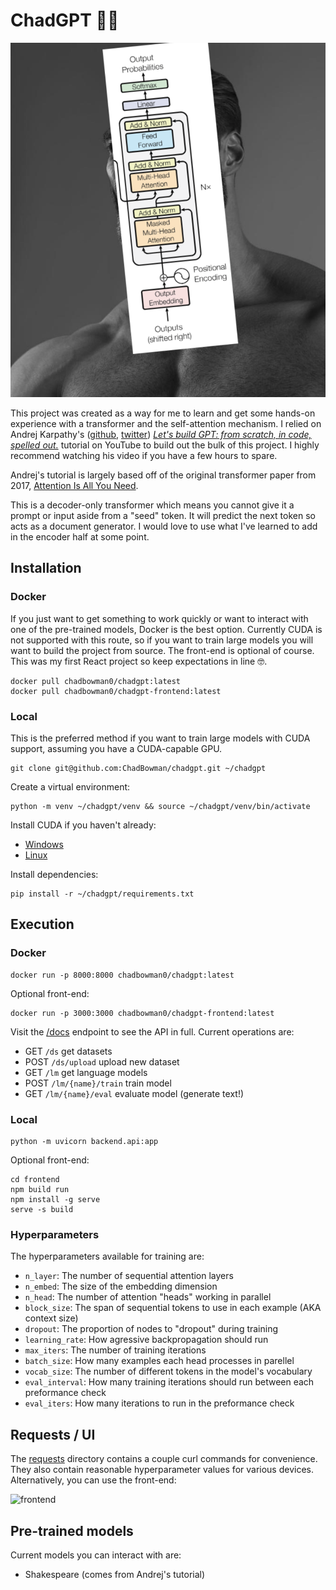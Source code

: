 # ChadGPT 🦾🤖

![ChadGPT](https://github.com/ChadBowman/ChadGPT/blob/master/assets/chadgpt.png)

This project was created as a way for me to learn and get some hands-on experience with a transformer and the self-attention mechanism. I relied on Andrej Karpathy's ([github](https://github.com/karpathy), [twitter](https://twitter.com/karpathy)) _[Let's build GPT: from scratch, in code, spelled out.](https://www.youtube.com/watch?v=kCc8FmEb1nY&t=6050s&ab_channel=AndrejKarpathy)_ tutorial on YouTube to build out the bulk of this project. I highly recommend watching his video if you have a few hours to spare.

Andrej's tutorial is largely based off of the original transformer paper from 2017, [Attention Is All You Need](https://arxiv.org/pdf/1706.03762.pdf?).

This is a decoder-only transformer which means you cannot give it a prompt or input aside from a "seed" token. It will predict the next token so acts as a document generator. I would love to use what I've learned to add in the encoder half at some point.

## Installation
### Docker
If you just want to get something to work quickly or want to interact with one of the pre-trained models, Docker is the best option. Currently CUDA is not supported with this route, so if you want to train large models you will want to build the project from source. The front-end is optional of course. This was my first React project so keep expectations in line 🤓.
```
docker pull chadbowman0/chadgpt:latest
docker pull chadbowman0/chadgpt-frontend:latest
```

### Local
This is the preferred method if you want to train large models with CUDA support, assuming you have a CUDA-capable GPU.
```
git clone git@github.com:ChadBowman/chadgpt.git ~/chadgpt
```

Create a virtual environment:
```
python -m venv ~/chadgpt/venv && source ~/chadgpt/venv/bin/activate
```

Install CUDA if you haven't already:
* [Windows](https://docs.nvidia.com/cuda/cuda-installation-guide-microsoft-windows/)
* [Linux](https://docs.nvidia.com/cuda/cuda-installation-guide-linux/)

Install dependencies:
```
pip install -r ~/chadgpt/requirements.txt
```

## Execution
### Docker
```
docker run -p 8000:8000 chadbowman0/chadgpt:latest
```

Optional front-end:
```
docker run -p 3000:3000 chadbowman0/chadgpt-frontend:latest
```

Visit the [/docs](localhost:8000/docs) endpoint to see the API in full. Current operations are:
* GET `/ds` get datasets
* POST `/ds/upload` upload new dataset
* GET `/lm` get language models
* POST `/lm/{name}/train` train model
* GET `/lm/{name}/eval` evaluate model (generate text!)

### Local
```
python -m uvicorn backend.api:app
```

Optional front-end:
```
cd frontend
npm build run
npm install -g serve
serve -s build
```

### Hyperparameters

The hyperparameters available for training are:
* `n_layer`: The number of sequential attention layers
* `n_embed`: The size of the embedding dimension
* `n_head`: The number of attention "heads" working in parallel
* `block_size`: The span of sequential tokens to use in each example (AKA context size)
* `dropout`: The proportion of nodes to "dropout" during training
* `learning_rate`: How agressive backpropagation should run
* `max_iters`: The number of training iterations
* `batch_size`: How many examples each head processes in parellel
* `vocab_size`: The number of different tokens in the model's vocabulary
* `eval_interval`: How many training iterations should run between each preformance check
* `eval_iters`: How many iterations to run in the preformance check

## Requests / UI
The [requests](https://github.com/ChadBowman/ChadGPT/blob/master/requests) directory contains a couple curl commands for convenience. They also contain reasonable hyperparameter values for various devices. Alternatively, you can use the front-end:

![frontend](https://github.com/ChadBowman/ChadGPT/blob/master/assets/fontend.png)

## Pre-trained models
Current models you can interact with are:
* Shakespeare (comes from Andrej's tutorial)
